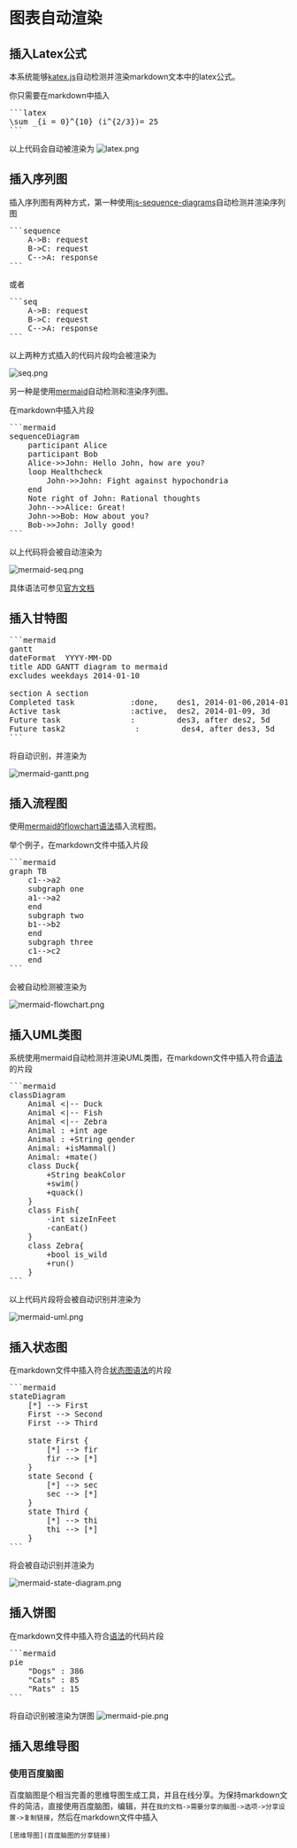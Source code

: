 # 图表自动渲染

## 插入Latex公式

本系统能够[katex.js](https://github.com/KaTeX/KaTeX)自动检测并渲染markdown文本中的latex公式。

你只需要在markdown中插入

<pre>
```latex
\sum _{i = 0}^{10} (i^{2/3})= 25
```
</pre>

以上代码会自动被渲染为
![latex.png](images/latex.png)

## 插入序列图

插入序列图有两种方式，第一种使用[js-sequence-diagrams](https://bramp.github.io/js-sequence-diagrams/)自动检测并渲染序列图

<pre>
```sequence
    A->B: request
    B->C: request
    C-->A: response
```
</pre>

或者

<pre>
```seq
    A->B: request
    B->C: request
    C-->A: response
```
</pre>

以上两种方式插入的代码片段均会被渲染为

![seq.png](images/seq.png)

另一种是使用[mermaid](https://mermaidjs.github.io)自动检测和渲染序列图。

在markdown中插入片段

<pre>
```mermaid
sequenceDiagram
    participant Alice
    participant Bob
    Alice->>John: Hello John, how are you?
    loop Healthcheck
        John->>John: Fight against hypochondria
    end
    Note right of John: Rational thoughts
    John-->>Alice: Great!
    John->>Bob: How about you?
    Bob->>John: Jolly good!
```
</pre>

以上代码将会被自动渲染为

![mermaid-seq.png](images/mermaid-seq.png)

具体语法可参见[官方文档](https://mermaidjs.github.io/#/sequenceDiagram?id=syntax)

## 插入甘特图

<pre>
```mermaid
gantt
dateFormat  YYYY-MM-DD
title ADD GANTT diagram to mermaid
excludes weekdays 2014-01-10

section A section
Completed task            :done,    des1, 2014-01-06,2014-01-08
Active task               :active,  des2, 2014-01-09, 3d
Future task               :         des3, after des2, 5d
Future task2               :         des4, after des3, 5d
```
</pre>

将自动识别，并渲染为

![mermaid-gantt.png](images/mermaid-gantt.png)

## 插入流程图

使用[mermaid的flowchart语法](https://mermaidjs.github.io/#/flowchart)插入流程图。

举个例子，在markdown文件中插入片段

<pre>
```mermaid
graph TB
    c1-->a2
    subgraph one
    a1-->a2
    end
    subgraph two
    b1-->b2
    end
    subgraph three
    c1-->c2
    end
```
</pre>

会被自动检测被渲染为

![mermaid-flowchart.png](images/mermaid-flowchart.png)

## 插入UML类图

系统使用mermaid自动检测并渲染UML类图，在markdown文件中插入符合[语法](https://mermaidjs.github.io/#/classDiagram)的片段

<pre>
```mermaid
classDiagram
    Animal <|-- Duck
    Animal <|-- Fish
    Animal <|-- Zebra
    Animal : +int age
    Animal : +String gender
    Animal: +isMammal()
    Animal: +mate()
    class Duck{
        +String beakColor
        +swim()
        +quack()
    }
    class Fish{
        -int sizeInFeet
        -canEat()
    }
    class Zebra{
        +bool is_wild
        +run()
    }
```
</pre>

以上代码片段将会被自动识别并渲染为

![mermaid-uml.png](images/mermaid-uml.png)

## 插入状态图

在markdown文件中插入符合[状态图语法](https://mermaidjs.github.io/#/stateDiagram)的片段

<pre>
```mermaid
stateDiagram
    [*] --> First
    First --> Second
    First --> Third

    state First {
        [*] --> fir
        fir --> [*]
    }
    state Second {
        [*] --> sec
        sec --> [*]
    }
    state Third {
        [*] --> thi
        thi --> [*]
    }
```
</pre>

将会被自动识别并渲染为

![mermaid-state-diagram.png](images/mermaid-state-diagram.png)

## 插入饼图

在markdown文件中插入符合[语法](https://mermaidjs.github.io/#/pie?id=syntax)的代码片段

<pre>
```mermaid
pie
    "Dogs" : 386
    "Cats" : 85
    "Rats" : 15
```
</pre>

将自动识别被渲染为饼图
![mermaid-pie.png](images/mermaid-pie.png)

## 插入思维导图

### 使用百度脑图

百度脑图是个相当完善的思维导图生成工具，并且在线分享。为保持markdown文件的简洁，直接使用百度脑图，编辑，并在`我的文档->需要分享的脑图->选项->分享设置->复制链接`，然后在markdown文件中插入

```text
[思维导图](百度脑图的分享链接)
```
